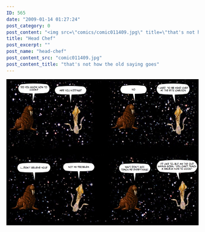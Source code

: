 ```yaml
---
ID: 565
date: "2009-01-14 01:27:24"
post_category: 0
post_content: "<img src=\"comics/comic011409.jpg\" title=\"that's not how the old saying goes\" />"
title: "Head Chef"
post_excerpt: ""
post_name: "head-chef"
post_content_src: "comic011409.jpg"
post_content_title: "that's not how the old saying goes"
---
```



[![that's not how the old saying goes](/comics-hi-res/comic011409.jpg)](/comics-hi-res/comic011409.jpg)
